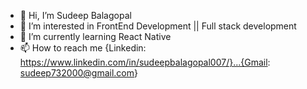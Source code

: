 - 👋 Hi, I’m Sudeep Balagopal
- 👀 I’m interested in FrontEnd Development || Full stack development
- 🌱 I’m currently learning React Native
- 📫 How to reach me {Linkedin: https://www.linkedin.com/in/sudeepbalagopal007/}...{Gmail: sudeep732000@gmail.com}



